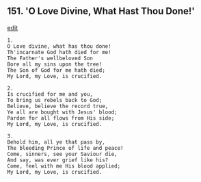 
## 151.  'O Love Divine, What Hast Thou Done!'
[edit](https://docs.google.com/document/d/15lQjxl9B32wXAqWNFxyi3xxXQtncI%2Dqd/edit?mode=html)




    1.
    O Love divine, what has thou done! 
    Th'incarnate God hath died for me! 
    The Father's wellbeloved Son 
    Bore all my sins upon the tree! 
    The Son of God for me hath died; 
    My Lord, my Love, is crucified. 

    2.
    Is crucified for me and you, 
    To bring us rebels back to God; 
    Believe, believe the record true, 
    Ye all are bought with Jesus' blood; 
    Pardon for all flows from His side; 
    My Lord, my Love, is crucified. 

    3.
    Behold him, all ye that pass by, 
    The bleeding Prince of life and peace! 
    Come, sinners, see your Saviour die, 
    And say, was ever grief like his? 
    Come, feel with me His blood applied; 
    My Lord, my Love, is crucified.
